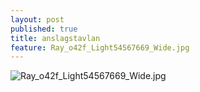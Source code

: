 ```yaml
---
layout: post
published: true
title: anslagstavlan
feature: Ray_o42f_Light54567669_Wide.jpg
---
```

![Ray_o42f_Light54567669_Wide.jpg]({{site.baseurl}}/assets/images/posts/Ray_o42f_Light54567669_Wide.jpg)
